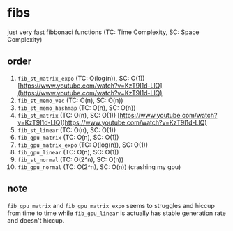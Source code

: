 # fibs

just very fast fibbonaci functions (TC: Time Complexity, SC: Space Complexity)

## order

1. `fib_st_matrix_expo` (TC: O(log(n)), SC: O(1)) [https://www.youtube.com/watch?v=KzT9I1d-LlQ](https://www.youtube.com/watch?v=KzT9I1d-LlQ)
2. `fib_st_memo_vec` (TC: O(n), SC: O(n))
3. `fib_st_memo_hashmap` (TC: O(n), SC: O(n))
4. `fib_st_matrix` (TC: O(n), SC: O(1)) [https://www.youtube.com/watch?v=KzT9I1d-LlQ](https://www.youtube.com/watch?v=KzT9I1d-LlQ)
5. `fib_st_linear` (TC: O(n), SC: O(1))
6. `fib_gpu_matrix` (TC: O(n), SC: O(1))
7. `fib_gpu_matrix_expo` (TC: O(log(n)), SC: O(1))
8. `fib_gpu_linear` (TC: O(n), SC: O(1))
9. `fib_st_normal` (TC: O(2^n), SC: O(n))
10. `fib_gpu_normal` (TC: O(2^n), SC: O(n)) (crashing my gpu)

## note

`fib_gpu_matrix` and `fib_gpu_matrix_expo` seems to struggles and hiccup from time to time while `fib_gpu_linear` is actually has stable generation rate and doesn't hiccup.
